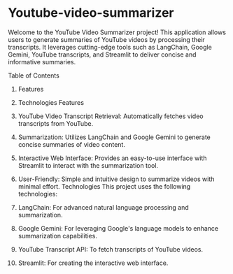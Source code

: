 # Youtube-video-summarizer

Welcome to the YouTube Video Summarizer project! This application allows users to generate summaries of YouTube videos by processing their transcripts. It leverages cutting-edge tools such as LangChain, Google Gemini, YouTube transcripts, and Streamlit to deliver concise and informative summaries.

Table of Contents
1) Features
2) Technologies
Features
1) YouTube Video Transcript Retrieval: Automatically fetches video transcripts from YouTube.
2) Summarization: Utilizes LangChain and Google Gemini to generate concise summaries of video content.
3) Interactive Web Interface: Provides an easy-to-use interface with Streamlit to interact with the summarization tool.
4) User-Friendly: Simple and intuitive design to summarize videos with minimal effort.
Technologies
This project uses the following technologies:

1) LangChain: For advanced natural language processing and summarization.
2) Google Gemini: For leveraging Google's language models to enhance summarization capabilities.
3) YouTube Transcript API: To fetch transcripts of YouTube videos.
4) Streamlit: For creating the interactive web interface.
